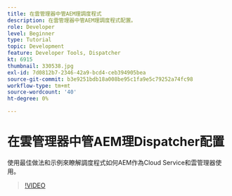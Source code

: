 ```yaml
---
title: 在雲管理器中管AEM理調度程式
description: 在雲管理器中管AEM理調度程式配置。
role: Developer
level: Beginner
type: Tutorial
topic: Development
feature: Developer Tools, Dispatcher
kt: 6915
thumbnail: 330538.jpg
exl-id: 7d0812b7-2346-42a9-bcd4-ceb394905bea
source-git-commit: b3e9251bdb18a008be95c1fa9e5c79252a74fc98
workflow-type: tm+mt
source-wordcount: '40'
ht-degree: 0%

---
```


# 在雲管理器中管AEM理Dispatcher配置

使用最佳做法和示例來瞭解調度程式如何AEM作為Cloud Service和雲管理器使用。

>[!VIDEO](https://video.tv.adobe.com/v/330538?quality=12&learn=on)
